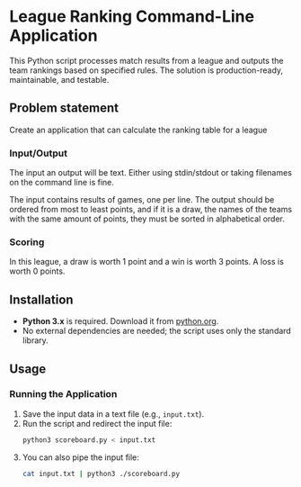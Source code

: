 # League Ranking Command-Line Application

This Python script processes match results from a league and outputs the team rankings based on specified rules. The solution is production-ready, maintainable, and testable.

## Problem statement
Create an application that can calculate the ranking table for a league

### Input/Output
The input an output will be text. Either using stdin/stdout or taking filenames on the command line is fine.

The input contains results of games, one per line.
The output should be ordered from most to least points, and if it is a draw, the names of the teams with the same amount of points, they must be sorted in alphabetical order.

### Scoring
In this league, a draw is worth 1 point and a win is worth 3 points. A loss is worth 0 points.

## Installation

- **Python 3.x** is required. Download it from [python.org](https://www.python.org/).
- No external dependencies are needed; the script uses only the standard library.

## Usage

### Running the Application
1. Save the input data in a text file (e.g., `input.txt`).
2. Run the script and redirect the input file:
   ```bash
   python3 scoreboard.py < input.txt

3. You can also pipe the input file:
   ```bash
   cat input.txt | python3 ./scoreboard.py
